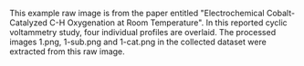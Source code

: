 This example raw image is from the paper entitled "Electrochemical Cobalt-Catalyzed C-H Oxygenation at Room Temperature". 
In this reported cyclic voltammetry study, four individual profiles are overlaid. 
The processed images 1.png, 1-sub.png and 1-cat.png in the collected dataset were extracted from this raw image.

